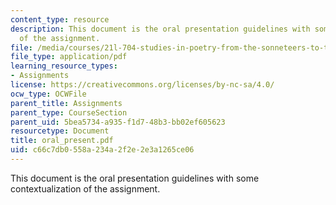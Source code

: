 ```yaml
---
content_type: resource
description: This document is the oral presentation guidelines with some contextualization
  of the assignment.
file: /media/courses/21l-704-studies-in-poetry-from-the-sonneteers-to-the-metaphysicals-spring-2006/c66c7db0558a234a2f2e2e3a1265ce06_oral_present.pdf
file_type: application/pdf
learning_resource_types:
- Assignments
license: https://creativecommons.org/licenses/by-nc-sa/4.0/
ocw_type: OCWFile
parent_title: Assignments
parent_type: CourseSection
parent_uid: 5bea5734-a935-f1d7-48b3-bb02ef605623
resourcetype: Document
title: oral_present.pdf
uid: c66c7db0-558a-234a-2f2e-2e3a1265ce06
---
```

This document is the oral presentation guidelines with some contextualization of the assignment.